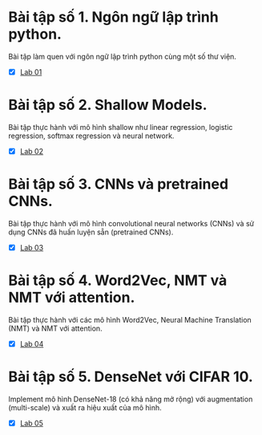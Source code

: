  # Bài tập số 1. Ngôn ngữ lập trình python.
 Bài tập làm quen với ngôn ngữ lập trình python cùng một số thư viện.

- [x] [Lab 01](https://github.com/VanKhaiii/CS431.O11/tree/main/Homework/Excersise/Assigment%201) 

# Bài tập số 2. Shallow Models.
 Bài tập thực hành với mô hình shallow như linear regression, logistic regression, softmax regression và neural network.
 
 - [x] [Lab 02](https://github.com/VanKhaiii/CS431.O11/tree/main/Homework/Excersise/Assigment%202) 

# Bài tập số 3. CNNs và pretrained CNNs.
 Bài tập thực hành với mô hình convolutional neural networks (CNNs) và sử dụng CNNs đã huấn luyện sẵn (pretrained CNNs).
 
 - [x] [Lab 03](https://github.com/VanKhaiii/CS431.O11/tree/main/Homework/Excersise/Assigment%203) 
 
 # Bài tập số 4. Word2Vec, NMT và NMT với attention.
 Bài tập thực hành với các mô hình Word2Vec, Neural Machine Translation (NMT) và NMT với attention.
 
 - [x] [Lab 04](https://github.com/VanKhaiii/CS431.O11/tree/main/Homework/Excersise/Assigment%204) 
 
 # Bài tập số 5. DenseNet với CIFAR 10.
 Implement mô hình DenseNet-18  (có khả năng mở rộng) với augmentation (multi-scale) và xuất ra hiệu xuất của mô hình.
 
 - [x] [Lab 05](https://github.com/VanKhaiii/CS431.O11/tree/main/Homework/Excersise/Bonus) 

